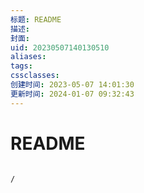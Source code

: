 ```yaml
---
标题: README
描述: 
封面: 
uid: 20230507140130510
aliases: 
tags: 
cssclasses: 
创建时间: 2023-05-07 14:01:30
更新时间: 2024-01-07 09:32:43
---
```


# README

```ActivityHistory

/
